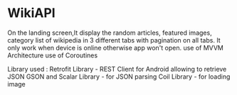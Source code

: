 # WikiAPI

On the landing screen,It display the random articles, featured images, category list of wikipedia in
3 different tabs with pagination on all tabs.
It only work when device is online otherwise app won't open.
use of MVVM Architecture
use of Coroutines

Library used :
Retrofit Library - REST Client for Android allowing to retrieve JSON
GSON and Scalar Library - for JSON parsing
Coil Library - for loading image
